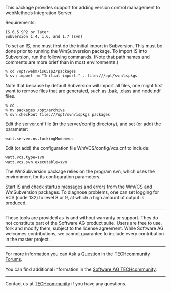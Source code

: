 This package provides support for adding version control management to
webMethods Integration Server.

Requirements:

    IS 6.5 SP2 or later
    Subversion 1.4, 1.6, and 1.7 (svn)

To set an IS, one must first do the initial import in Subversion. This must be
done prior to running the WmSubversion package. To import IS into Subversion,
run the following commands. (Note that path names and comments are more brief
than in most environments.)

    % cd /opt/webm/is65sp2/packages
    % svn import -m "Initial import." . file:///opt/svn/ispkgs

Note that because by default Subversion will import all files, one might first
want to remove files that are generated, such as .bak, .class and node.ndf
files.

    % cd ..
    % mv packages /opt/archive
    % svn checkout file:///opt/svn/ispkgs packages

Edit the server.cnf file (in the server/config directory), and set (or add) the
parameter:

    watt.server.ns.lockingMode=vcs

Edit (or add) the configuration file WmVCS/config/vcs.cnf to include:

    watt.vcs.type=svn
    watt.vcs.svn.executable=svn

The WmSubversion package relies on the program svn, which uses the environment
for its configuration parameters.

Start IS and check startup messages and errors from the WmVCS and WmSubversion
packages. To diagnose problems, one can set logging for VCS (code 132) to level
8 or 9, at which a high amount of output is produced.
______________________
These tools are provided as-is and without warranty or support. They do not constitute part of the Software AG product suite. Users are free to use, fork and modify them, subject to the license agreement. While Software AG welcomes contributions, we cannot guarantee to include every contribution in the master project.	
_____________________
For more information you can Ask a Question in the [TECHcommunity Forums](https://tech.forums.softwareag.com/tags/c/forum/1/webMethods).

You can find additional information in the [Software AG TECHcommunity](https://tech.forums.softwareag.com/tag/webmethods).
_____________________
Contact us at [TECHcommunity](mailto:technologycommunity@softwareag.com?subject=Github/SoftwareAG) if you have any questions.
